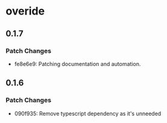 # overide

## 0.1.7

### Patch Changes

- fe8e6e9: Patching documentation and automation.

## 0.1.6

### Patch Changes

- 090f935: Remove typescript dependency as it's unneeded

